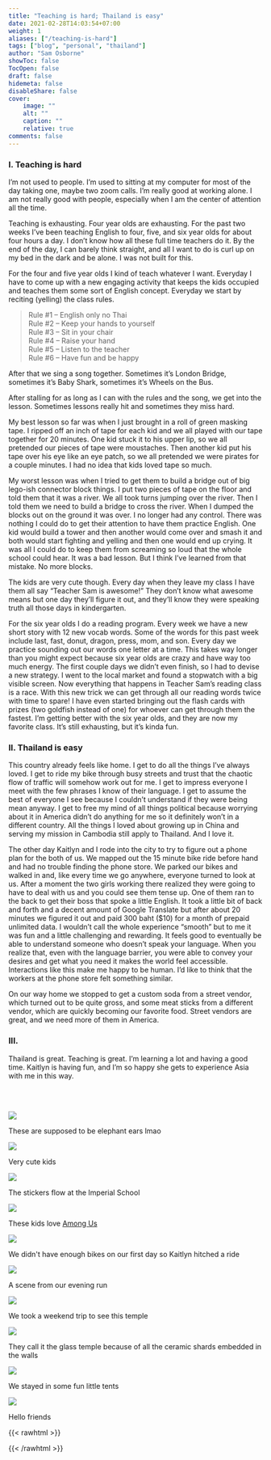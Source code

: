 ```yaml
---
title: "Teaching is hard; Thailand is easy"
date: 2021-02-28T14:03:54+07:00
weight: 1
aliases: ["/teaching-is-hard"]
tags: ["blog", "personal", "thailand"]
author: "Sam Osborne"
showToc: false
TocOpen: false
draft: false
hidemeta: false
disableShare: false
cover:
    image: ""
    alt: ""
    caption: ""
    relative: true
comments: false
--- 
```


### I. Teaching is hard

I’m not used to people. I’m used to sitting at my computer for most of the day taking one, maybe two zoom calls. I’m really good at working alone. I am not really good with people, especially when I am the center of attention all the time.  

Teaching is exhausting. Four year olds are exhausting. For the past two weeks I’ve been teaching English to four, five, and six year olds for about four hours a day. I don’t know how all these full time teachers do it. By the end of the day, I can barely think straight, and all I want to do is curl up on my bed in the dark and be alone. I was not built for this. 

For the four and five year olds I kind of teach whatever I want. Everyday I have to come up with a new engaging activity that keeps the kids occupied and teaches them some sort of English concept. Everyday we start by reciting (yelling) the class rules.  

>Rule #1 – English only no Thai  
>Rule #2 – Keep your hands to yourself  
>Rule #3 – Sit in your chair  
>Rule #4 – Raise your hand  
>Rule #5 – Listen to the teacher  
>Rule #6 – Have fun and be happy  

After that we sing a song together. Sometimes it’s London Bridge, sometimes it’s Baby Shark, sometimes it’s Wheels on the Bus. 

After stalling for as long as I can with the rules and the song, we get into the lesson. Sometimes lessons really hit and sometimes they miss hard.  

My best lesson so far was when I just brought in a roll of green masking tape. I ripped off an inch of tape for each kid and we all played with our tape together for 20 minutes. One kid stuck it to his upper lip, so we all pretended our pieces of tape were moustaches. Then another kid put his tape over his eye like an eye patch, so we all pretended we were pirates for a couple minutes. I had no idea that kids loved tape so much.   

My worst lesson was when I tried to get them to build a bridge out of big lego-ish connector block things. I put two pieces of tape on the floor and told them that it was a river. We all took turns jumping over the river. Then I told them we need to build a bridge to cross the river. When I dumped the blocks out on the ground it was over. I no longer had any control. There was nothing I could do to get their attention to have them practice English. One kid would build a tower and then another would come over and smash it and both would start fighting and yelling and then one would end up crying. It was all I could do to keep them from screaming so loud that the whole school could hear. It was a bad lesson. But I think I’ve learned from that mistake. No more blocks.  

The kids are very cute though. Every day when they leave my class I have them all say “Teacher Sam is awesome!” They don’t know what awesome means but one day they’ll figure it out, and they’ll know they were speaking truth all those days in kindergarten. 

For the six year olds I do a reading program. Every week we have a new short story with 12 new vocab words. Some of the words for this past week include last, fast, donut, dragon, press, mom, and son. Every day we practice sounding out our words one letter at a time. This takes way longer than you might expect because six year olds are crazy and have way too much energy. The first couple days we didn’t even finish, so I had to devise a new strategy. I went to the local market and found a stopwatch with a big visible screen. Now everything that happens in Teacher Sam’s reading class is a race. With this new trick we can get through all our reading words twice with time to spare! I have even started bringing out the flash cards with prizes (two goldfish instead of one) for whoever can get through them the fastest. I’m getting better with the six year olds, and they are now my favorite class. It’s still exhausting, but it’s kinda fun.  

### II. Thailand is easy

This country already feels like home. I get to do all the things I’ve always loved. I get to ride my bike through busy streets and trust that the chaotic flow of traffic will somehow work out for me. I get to impress everyone I meet with the few phrases I know of their language. I get to assume the best of everyone I see because I couldn’t understand if they were being mean anyway. I get to free my mind of all things political because worrying about it in America didn’t do anything for me so it definitely won’t in a different country. All the things I loved about growing up in China and serving my mission in Cambodia still apply to Thailand. And I love it. 

The other day Kaitlyn and I rode into the city to try to figure out a phone plan for the both of us. We mapped out the 15 minute bike ride before hand and had no trouble finding the phone store. We parked our bikes and walked in and, like every time we go anywhere, everyone turned to look at us. After a moment the two girls working there realized they were going to have to deal with us and you could see them tense up. One of them ran to the back to get their boss that spoke a little English. It took a little bit of back and forth and a decent amount of Google Translate but after about 20 minutes we figured it out and paid 300 baht ($10) for a month of prepaid unlimited data. I wouldn’t call the whole experience “smooth” but to me it was fun and a little challenging and rewarding. It feels good to eventually be able to understand someone who doesn’t speak your language. When you realize that, even with the language barrier, you were able to convey your desires and get what you need it makes the world feel accessible. Interactions like this make me happy to be human. I’d like to think that the workers at the phone store felt something similar.  

On our way home we stopped to get a custom soda from a street vendor, which turned out to be quite gross, and some meat sticks from a different vendor, which are quickly becoming our favorite food. Street vendors are great, and we need more of them in America. 


### III.
Thailand is great. Teaching is great. I’m learning a lot and having a good time. Kaitlyn is having fun, and I’m so happy she gets to experience Asia with me in this way. 
  
<br/><br/>

![](https://i.imgur.com/PkViFNd.jpg)

These are supposed to be elephant ears lmao  

![](https://i.imgur.com/yffQqIL.jpg)

Very cute kids  

![](https://i.imgur.com/zhTopQ6.jpg)  

The stickers flow at the Imperial School  

![](https://i.imgur.com/oDn0e1R.jpg)  

These kids love [Among Us](https://innersloth.com/gameAmongUs.php)  

![](https://i.imgur.com/Tn5nUyK.jpg)  

We didn't have enough bikes on our first day so Kaitlyn hitched a ride  

![](https://i.imgur.com/exznNLL.jpg)  

A scene from our evening run  

![](https://i.imgur.com/hpn6abt.jpg)  

We took a weekend trip to see this temple  

![](https://i.imgur.com/ViXwWDE.jpg)  

They call it the glass temple because of all the ceramic shards embedded in the walls  

![](https://i.imgur.com/LB4BrcN.jpg)  

We stayed in some fun little tents  

![](https://i.imgur.com/NxI6km5.jpg)

Hello friends  

{{< rawhtml >}} <div class="sender-form-field" data-sender-form-id="46fd1ad2f8af0ae2jXS"></div> {{< /rawhtml >}}